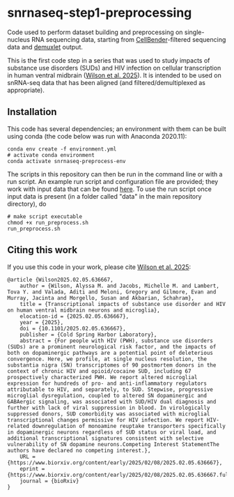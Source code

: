 # snrnaseq-step1-preprocessing
Code used to perform dataset building and preprocessing on single-nucleus RNA sequencing data, starting from [CellBender](https://github.com/broadinstitute/CellBender/tree/master)-filtered sequencing data and [demuxlet](https://github.com/statgen/popscle) output. 

This is the first code step in a series that was used to study impacts of substance use disorders (SUDs) and HIV infection on cellular transcription in human ventral midbrain ([Wilson et al. 2025](https://doi.org/10.1101/2025.02.05.636667)).
It is intended to be used on snRNA-seq data that has been aligned (and filtered/demultiplexed as appropriate).

## Installation
This code has several dependencies; an environment with them can be built using conda (the code below was run with Anaconda 2020.11):
```
conda env create -f environment.yml
# activate conda environment
conda activate snrnaseq-preprocess-env
```  
              

The scripts in this repository can then be run in the command line or with a run script. An example run script and configuration file are provided; they work with input data that can
be found [here](https://doi.org/10.5281/zenodo.15109541). To use the run script once input data is present (in a folder called "data" in the main repository directory), do  
```
# make script executable
chmod +x run_preprocess.sh
run_preprocess.sh
```

## Citing this work
If you use this code in your work, please cite [Wilson et al. 2025](https://doi.org/10.1101/2025.02.05.636667):
```
@article {Wilson2025.02.05.636667,
	author = {Wilson, Alyssa M. and Jacobs, Michelle M. and Lambert, Tova Y. and Valada, Aditi and Meloni, Gregory and Gilmore, Evan and Murray, Jacinta and Morgello, Susan and Akbarian, Schahram},
	title = {Transcriptional impacts of substance use disorder and HIV on human ventral midbrain neurons and microglia},
	elocation-id = {2025.02.05.636667},
	year = {2025},
	doi = {10.1101/2025.02.05.636667},
	publisher = {Cold Spring Harbor Laboratory},
	abstract = {For people with HIV (PWH), substance use disorders (SUDs) are a prominent neurological risk factor, and the impacts of both on dopaminergic pathways are a potential point of deleterious convergence. Here, we profile, at single nucleus resolution, the substantia nigra (SN) transcriptomes of 90 postmortem donors in the context of chronic HIV and opioid/cocaine SUD, including 67 prospectively characterized PWH. We report altered microglial expression for hundreds of pro- and anti-inflammatory regulators attributable to HIV, and separately, to SUD. Stepwise, progressive microglial dysregulation, coupled to altered SN dopaminergic and GABAergic signaling, was associated with SUD/HIV dual diagnosis and further with lack of viral suppression in blood. In virologically suppressed donors, SUD comorbidity was associated with microglial transcriptional changes permissive for HIV infection. We report HIV-related downregulation of monoamine reuptake transporters specifically in dopaminergic neurons regardless of SUD status or viral load, and additional transcriptional signatures consistent with selective vulnerability of SN dopamine neurons.Competing Interest StatementThe authors have declared no competing interest.},
	URL = {https://www.biorxiv.org/content/early/2025/02/08/2025.02.05.636667},
	eprint = {https://www.biorxiv.org/content/early/2025/02/08/2025.02.05.636667.full.pdf},
	journal = {bioRxiv}
}

```







